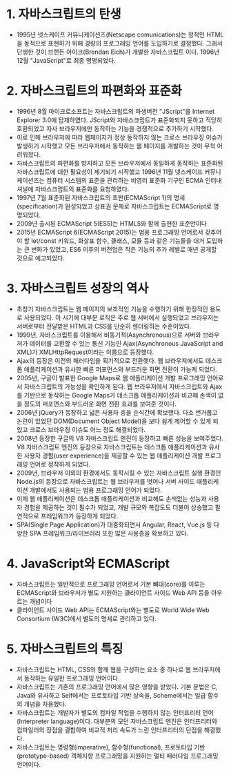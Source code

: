 # 1. 자바스크립트의 탄생
- 1995년 넷스케이프 커뮤니케이션즈(Netscape comunications)는 정적인 HTML을 동적으로 표현하기 위해 경량의 프로그래밍 언어를 도입하기로 결정했다. 그래서 단생한 것이 브랜든 아이크(Brendan Eich)가 개발한 자바스크립트 이다. 1996년 12월 "JavaScript"로 최종 명명되었다.

# 2. 자바스크립트의 파편화와 표준화
- 1996년 8월 마이크로소프트는 자바스크립트의 파생버전 "JScript"를 Internet Explorer 3.0에 탑재하였다. JScript와 자바스크립트가 표준화되지 못하고 적당히 호환되었고 자사 브라우저에만 동작하는 기능을 경쟁적으로 추가하기 시작했다.
- 이로 인해 브라우저에 따라 웹페이지가 정상 동작하지 않는 크로스 브라우징 이슈가 발생하기 시작했고 모든 브라우저에서 동작하는 웹 페이지를 개발하는 것이 무척 어려워졌다.
- 자바스크립트의 파편화를 방지하고 모든 브라우저에서 동일하게 동작하는 표준화된 자바스크립트에 대한 필요성이 제기되기 시작했고 1996년 11월 넷스케이프 커뮤니케이션즈는 컴퓨터 시스템의 표준을 관리하는 비영리 표준화 기구인 ECMA 인터내셔널에 자바스크립트의 표준화를 요청하였다.
- 1997년 7월 표준화된 자바스크립트의 초판(ECMAScript 1)의 명세(specification)가 완성되었고 상표권 문제로 자바스크립트는 ECMAScript로 명명되었다.
- 2009년 출시된 ECMAScript 5(ES5)는 HTML5와 함께 출현한 표준안이다
- 2015년 ECMAScript 6(ECMAScript 2015)는 범용 프로그래밍 언어로서 갖추어야 할 let/const 키워드, 화살표 함수, 클래스, 모듈 등과 같은 기능들을 대거 도입하는 큰 변화가 있었고, ES6 이후의 버전업은 작은 기능의 추가 레벨로 매년 공개할 것으로 예고되었다.

# 3. 자바스크립트 성장의 역사
- 초창기 자바스크립트는 웹 페이지의 보조적인 기능을 수행하기 위해 한정적인 용도로 사용되었다. 이 시기에 대부분 로직은 주로 웹 서버에서 실행되었고 브라우저는 서버로부터 전달받은 HTML과 CSS를 단순히 렌더링하는 수준이었다.
- 1999년, 자바스크립트를 이용해서 비동기적(Asynchronous)으로 서버와 브라우저가 데이터를 교환할 수 있는 통신 기능인 Ajax(Asynchronous JavaScript and XML)가 XMLHttpRequest이라는 이름으로 등장했다.
- Ajax의 등장은 이전의 패러다임을 획기적으로 전환햇다. 웹 브라우저에서도 데스크톱 애플리케이션과 유사한 빠른 퍼포먼스와 부드러운 화면 전환이 가능케 되었다.
- 2005년, 구글이 발표한 Google Maps로 웹 애플리케이션 개발 프로그래밍 언어로서 자바스크립트의 가능성을 확인하게 된다. 웹 브라우저에서 자바스크립트와 Ajax를 기반으로 동작하는 Google Maps가 데스크톱 애플리케이션과 비교해 손색이 없을 정도의 퍼포먼스와 부드러운 화면 전환 효과를 보여준 것이다.
- 2006년 jQuery가 등장하고 넓은 사용자 층을 순식간에 확보했다. 다소 번거롭고 논란이 있었던 DOM(Document Object Model)을 보다 쉽게 제어할 수 있게 되었고 크로스 브라우징 이슈도 어느 정도 해결되었다.
- 2008년 등장한 구글의 V8 자바스크립트 엔진이 등장하고 빠른 성능을 보여주었다. V8 자바스크립트 엔진의 등장으로 자바스크립트는 데스크톱 애플리케이션과 유사한 사용자 경험(user experience)을 제공할 수 있는 웹 애플리케이션 개발 프로그래밍 언어로 정착하게 되었다.
- 2009년, 브라우저 이외의 환경에서도 동작시킬 수 있는 자바스크립트 실행 환경인 Node.js의 등장으로 자바스크립트는 웹 브라우저를 벗어나 서버 사이드 애플리케이션 개발에서도 사용되는 범용 프로그래밍 언어가 되었다.
- 이제 웹 애플리케이션은 데스크톱 애플리케이션과 비교해도 손색없는 성능과 사용자 경험을 제공하는 것이 필수가 되었고, 개발 규모와 복잡도도 더불어 상승했고 필연적으로 프레임워크가 등장하게 되었다.
- SPA(Single Page Application)가 대중화되면서 Angular, React, Vue.js 등 다양한 SPA 프레임워크/라이브러리 또한 많은 사용층을 확보하고 있다.

# 4. JavaScript와 ECMAScript
- 자바스크립트는 일반적으로 프로그래밍 언어로서 기본 뼈대(core)를 이루는 ECMAScript와 브라우저가 별도 지원하는 클라이언트 사이드 Web API 등을 아우르는 개념이다
- 클라이언트 사이드 Web API는 ECMAScript와는 별도로 World Wide Web Consortium (W3C)에서 별도의 명세로 관리하고 있다.

# 5. 자바스크립트의 특징
- 자바스크립트는 HTML, CSS와 함께 웹을 구성하는 요소 중 하나로 웹 브라우저에서 동작하는 유일한 프로그래밍 언어이다. 
- 자바스크립트는 기존의 프로그래밍 언어에서 많은 영향을 받았다. 기본 문법은 C, Java와 유사하고 Self에서는 프로토타입 기반 상속을, Scheme에서는 일급 함수의 개념을 차용했다.
- 자바스크립트는 개발자가 별도의 컴파일 작업을 수행하지 않는 인터프리터 언어(Interpreter language)이다. 대부분의 모던 자바스크립트 엔진은 인터프리터와 컴파일러의 장점을 결합하여 비교적 처리 속도가 느린 인터프리터의 단점을 해결했다.
- 자바스크립트는 명령형(imperative), 함수형(functional), 프로토타입 기반(prototype-based) 객체지향 프로그래밍을 지원하는 멀티 패러다임 프로그래밍 언어이다.